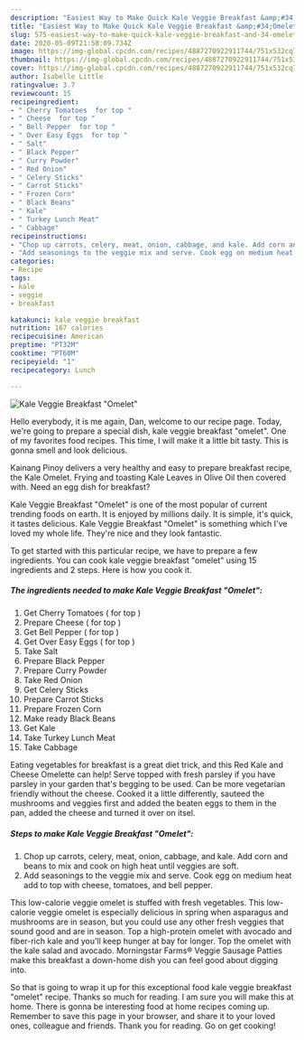 ```yaml
---
description: "Easiest Way to Make Quick Kale Veggie Breakfast &amp;#34;Omelet&amp;#34;"
title: "Easiest Way to Make Quick Kale Veggie Breakfast &amp;#34;Omelet&amp;#34;"
slug: 575-easiest-way-to-make-quick-kale-veggie-breakfast-and-34-omelet-and-34
date: 2020-05-09T21:58:09.734Z
image: https://img-global.cpcdn.com/recipes/4887270922911744/751x532cq70/kale-veggie-breakfast-omelet-recipe-main-photo.jpg
thumbnail: https://img-global.cpcdn.com/recipes/4887270922911744/751x532cq70/kale-veggie-breakfast-omelet-recipe-main-photo.jpg
cover: https://img-global.cpcdn.com/recipes/4887270922911744/751x532cq70/kale-veggie-breakfast-omelet-recipe-main-photo.jpg
author: Isabelle Little
ratingvalue: 3.7
reviewcount: 15
recipeingredient:
- " Cherry Tomatoes  for top "
- " Cheese  for top "
- " Bell Pepper  for top "
- " Over Easy Eggs  for top "
- " Salt"
- " Black Pepper"
- " Curry Powder"
- " Red Onion"
- " Celery Sticks"
- " Carrot Sticks"
- " Frozen Corn"
- " Black Beans"
- " Kale"
- " Turkey Lunch Meat"
- " Cabbage"
recipeinstructions:
- "Chop up carrots, celery, meat, onion, cabbage, and kale. Add corn and beans to mix and cook on high heat until veggies are soft."
- "Add seasonings to the veggie mix and serve. Cook egg on medium heat add to top with cheese, tomatoes, and bell pepper."
categories:
- Recipe
tags:
- kale
- veggie
- breakfast

katakunci: kale veggie breakfast 
nutrition: 167 calories
recipecuisine: American
preptime: "PT32M"
cooktime: "PT60M"
recipeyield: "1"
recipecategory: Lunch

---
```



![Kale Veggie Breakfast &#34;Omelet&#34;](https://img-global.cpcdn.com/recipes/4887270922911744/751x532cq70/kale-veggie-breakfast-omelet-recipe-main-photo.jpg)

Hello everybody, it is me again, Dan, welcome to our recipe page. Today, we're going to prepare a special dish, kale veggie breakfast &#34;omelet&#34;. One of my favorites food recipes. This time, I will make it a little bit tasty. This is gonna smell and look delicious.

Kainang Pinoy delivers a very healthy and easy to prepare breakfast recipe, the Kale Omelet. Frying and toasting Kale Leaves in Olive Oil then covered with. Need an egg dish for breakfast?

Kale Veggie Breakfast &#34;Omelet&#34; is one of the most popular of current trending foods on earth. It is enjoyed by millions daily. It is simple, it's quick, it tastes delicious. Kale Veggie Breakfast &#34;Omelet&#34; is something which I've loved my whole life. They're nice and they look fantastic.


To get started with this particular recipe, we have to prepare a few ingredients. You can cook kale veggie breakfast &#34;omelet&#34; using 15 ingredients and 2 steps. Here is how you cook it.

<!--inarticleads1-->

##### The ingredients needed to make Kale Veggie Breakfast &#34;Omelet&#34;:

1. Get  Cherry Tomatoes ( for top )
1. Prepare  Cheese ( for top )
1. Get  Bell Pepper ( for top )
1. Get  Over Easy Eggs ( for top )
1. Take  Salt
1. Prepare  Black Pepper
1. Prepare  Curry Powder
1. Take  Red Onion
1. Get  Celery Sticks
1. Prepare  Carrot Sticks
1. Prepare  Frozen Corn
1. Make ready  Black Beans
1. Get  Kale
1. Take  Turkey Lunch Meat
1. Take  Cabbage


Eating vegetables for breakfast is a great diet trick, and this Red Kale and Cheese Omelette can help! Serve topped with fresh parsley if you have parsley in your garden that&#39;s begging to be used. Can be more vegetarian friendly without the cheese. Cooked it a little differently, sauteed the mushrooms and veggies first and added the beaten eggs to them in the pan, added the cheese and turned it over on itsel. 

<!--inarticleads2-->

##### Steps to make Kale Veggie Breakfast &#34;Omelet&#34;:

1. Chop up carrots, celery, meat, onion, cabbage, and kale. Add corn and beans to mix and cook on high heat until veggies are soft.
1. Add seasonings to the veggie mix and serve. Cook egg on medium heat add to top with cheese, tomatoes, and bell pepper.


This low-calorie veggie omelet is stuffed with fresh vegetables. This low-calorie veggie omelet is especially delicious in spring when asparagus and mushrooms are in season, but you could use any other fresh veggies that sound good and are in season. Top a high-protein omelet with avocado and fiber-rich kale and you&#39;ll keep hunger at bay for longer. Top the omelet with the kale salad and avocado. Morningstar Farms® Veggie Sausage Patties make this breakfast a down-home dish you can feel good about digging into. 

So that is going to wrap it up for this exceptional food kale veggie breakfast &#34;omelet&#34; recipe. Thanks so much for reading. I am sure you will make this at home. There is gonna be interesting food at home recipes coming up. Remember to save this page in your browser, and share it to your loved ones, colleague and friends. Thank you for reading. Go on get cooking!
